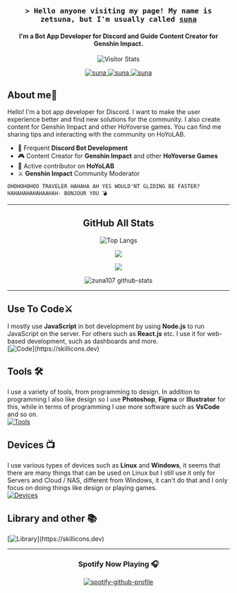 <h3 align="center">
        <samp>&gt; Hello anyone visiting my page! My name is zetsuna, but I'm usually called 
                <b><a target="_blank" href="https://zetsuna-homepage.vercel.app/">suna</a></b>
        </samp>
</h3>
<h4 align="center">I'm a Bot App Developer for Discord and Guide Content Creator for Genshin Impact.</h4>

    
<div align="center">
        <img alt="Visitor Stats" 
                src="https://widgetbite.com/stats/zuna107"/>  
</div>



<p align="center">
 <a href="https://zetsuna-homepage.vercel.app/" target="blank">
  <img src="https://img.shields.io/badge/Website-DC143C?style=for-the-badge&logo=medium&logoColor=white" alt="suna">
 </a>
 
 <a href="https://discordapp.com/users/948093919835590666" target="_blank">
  <img src="https://img.shields.io/badge/Discord-7289DA?style=for-the-badge&logo=discord&logoColor=white" alt="suna"/>
 </a>


 <a href="https://github.com/zuna107/Linux-Server-Doc" target="_blank">
  <img src="https://img.shields.io/badge/Linux-FCC624?style=for-the-badge&logo=linux&logoColor=black" alt="suna"/>
 </a>


## About me🧹

Hello! I'm a bot app developer for Discord. I want to make the user experience better and find new solutions for the community. I also create content for Genshin Impact and other HoYoverse games. You can find me sharing tips and interacting with the community on HoYoLAB.



- 🚀 Frequent **Discord Bot Development**
- 🎮 Content Creator for **Genshin Impact** and other **HoYoverse Games**
- 🌟 Active contributor on **HoYoLAB**
- ⚔ **Genshin Impact** Community Moderator

```
OHOHOHOHOO TRAVELER HAHAHA AH YES WOULD'NT GLIDING BE FASTER? 
HAHAHAHAHAHAAHAH- BONJOUR YOU 💣
```


___



<div align="center">

## GitHub All Stats

![Top Langs](https://github-readme-stats.vercel.app/api/top-langs/?username=zuna107&theme=tokyonight&layout=compact)

![](https://github-readme-streak-stats.herokuapp.com/?user=zuna107&theme=tokyonight&hide_border=true)<br/>

![](http://github-profile-summary-cards.vercel.app/api/cards/profile-details?username=zuna107&theme=tokyonight)

![zuna107 github-stats](https://stats.dooboo.io/api/github-stats-advanced?login=zuna107)


</div>

___




## Use To Code⚔
I mostly use **JavaScript** in bot development by using **Node.js** to run JavaScript on the server.
For others such as **React.js** etc. I use it for web-based development, such as dashboards and more. <br>
[![Code](https://skillicons.dev/icons?i=js,html,css,express,nodejs,react,tailwind,ts,)](https://skillicons.dev)

## Tools 🛠
I use a variety of tools, from programming to design. In addition to programming I also like design so I use **Photoshop**, **Figma** or **Illustrator** for this, while in terms of programming I use more software such as **VsCode** and so on. <br>
[![Tools](https://skillicons.dev/icons?i=docker,figma,git,github,ai,mongodb,mysql,vercel,ps,postman,vscode,discord)](https://skillicons.dev)


## Devices 📺
I use various types of devices such as **Linux** and **Windows**, it seems that there are many things that can be used on Linux but I still use it only for Servers and Cloud / NAS, different from Windows, it can't do that and I only focus on doing things like design or playing games. <br>
[![Devices](https://skillicons.dev/icons?i=linux,ubuntu,windows,debian,kali)](https://skillicons.dev)

## Library and other 📚

[![Library](https://skillicons.dev/icons?i=vite,npm,discordjs,bots,)](https://skillicons.dev)


____


<div align="center">

### Spotify Now Playing 🎧
[![spotify-github-profile](https://spotify-github-profile.kittinanx.com/api/view?uid=nferd59zep8i18t845z0cyiw4&cover_image=true&theme=default&show_offline=false&background_color=105589&interchange=true&bar_color=2785dd&bar_color_cover=false)](https://spotify-github-profile.kittinanx.com/api/view?uid=nferd59zep8i18t845z0cyiw4&redirect=true)
